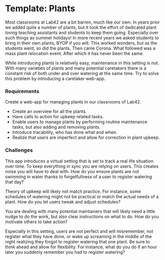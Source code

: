 # Template: Plants

Most classrooms at Lab42 are a bit barren, much like our own. In years prior we added quite a number of plants, but it took the effort of dedicated plant loving teaching assistants and students to keep them going. Especially over such things as summer holidays! In more recent years we asked students to bring in their own plants, BYOP if you will. This worked wonders, but as the students went, so did the plants. Then came Corona. What followed was a mass plant relocation event. After which it has never been the same.

While introducing plants is relatively easy, maintenance in this setting is not. With many varieties of plants and many potential caretakers there is a constant risk of both under and over watering at the same time. Try to solve this problem by introducing a caretaker web-app.

### Requirements

Create a web-app for managing plants in our classrooms of Lab42.

* Create an overview for all the plants.
* Have calls to action for upkeep related tasks.
* Enable users to manage plants by performing routine maintenance tasks, but also adding and removing plants.
* Introduce tracability, who has done what and when.
* Realize that users are imperfect and allow for correction in plant upkeep. 

### Challenges

This app introduces a virtual setting that is set to track a real life situation over time. To keep everything in sync you are relying on users. This creates noise you will have to deal with. How do you ensure plants are not swimming in water thanks to forgetfullness of a user to register watering that day?  

Theory of upkeep will likely not match practice. For instance, some schedules of watering might not be practical or match the actual needs of a plant. How do you let users tweak and adjust schedules? 

You are dealing with many potential maintainers that will likely need a little nudge to do the work, but also clear instructions on what to do. How do you motivate others to take action?

Especially in this setting, users are not perfect and will misremember, not register what they have done, or wake up screaming in the middle of the night realizing they forgot to register watering that one plant. Be sure to think ahead and allow for flexibility. For instance, what do you do if an hour later you suddenly remember you had to register watering? 